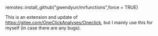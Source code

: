 remotes::install_github("gwendyun/mrfunctions",force = TRUE)

This is an extension and update of https://gitee.com/OneClickAnalyses/Oneclick, but I mainly use this for myself (in case there are any bugs).
